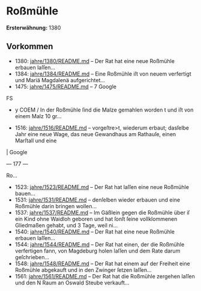# Roßmühle

**Ersterwähnung:** 1380

## Vorkommen
- 1380: [jahre/1380/README.md](../jahre/1380/README.md) – Der Rat hat eine neue Roßmühle erbauen laſſen...
- 1384: [jahre/1384/README.md](../jahre/1384/README.md) – Eine Roßmühle iſt von neuem verfertigt und Mariä
Magdalenä aufgerichtet...
- 1475: [jahre/1475/README.md](../jahre/1475/README.md) – 7
Google


FS
+ y COEM
/ In der Roßmühle ſind die Malze gemahlen worden
t und iſt von einem Malz 10 gr...
- 1516: [jahre/1516/README.md](../jahre/1516/README.md) – vorgeſtre>t,
wiederum erbaut; dasſelbe Jahr eine neue Wage, das
neue Gewandhaus am Rathauſe, einen Marſtall und eine

|
Google


— 177 —

Ro...
- 1523: [jahre/1523/README.md](../jahre/1523/README.md) – Der Rat hat laſſen eine neue Roßmühle bauen...
- 1531: [jahre/1531/README.md](../jahre/1531/README.md) – denſelben wieder erbauen und eine Roßmühle
darin bringen wollen...
- 1537: [jahre/1537/README.md](../jahre/1537/README.md) – Im Gäßlein gegen die Roßmühle über iſ ein Kind
ohne Waidloh geboren und hat ſonſt ſeine vollklommenen
Gliedmaßen gehabt, und 3 Tage, weil ni...
- 1540: [jahre/1540/README.md](../jahre/1540/README.md) – Der Rat hat eine neue Roßmühle erbauen laſſen...
- 1544: [jahre/1544/README.md](../jahre/1544/README.md) – Der Rat hat einen, der die Roßmühle verfertigen
fann, von Magdeburg holen laſſen und dem Rate darum
geſchrieben...
- 1548: [jahre/1548/README.md](../jahre/1548/README.md) – Der Rat hat einem auf der Freiheit eine Roßmühle
abgekauft und in den Zwinger ſetzen laſſen...
- 1561: [jahre/1561/README.md](../jahre/1561/README.md) – Der Rat hat die Roßmühle zergehen laſſen und den N
Raum an Oswald Steube verkauft...
